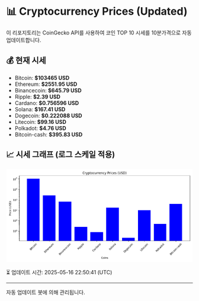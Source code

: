 
# 📊 Cryptocurrency Prices (Updated)

이 리포지토리는 CoinGecko API를 사용하여 코인 TOP 10 시세를 10분가격으로 자동 업데이트합니다.

## 💰 현재 시세
- Bitcoin: **$103465 USD**
- Ethereum: **$2551.95 USD**
- Binancecoin: **$645.79 USD**
- Ripple: **$2.39 USD**
- Cardano: **$0.756596 USD**
- Solana: **$167.41 USD**
- Dogecoin: **$0.222088 USD**
- Litecoin: **$99.16 USD**
- Polkadot: **$4.76 USD**
- Bitcoin-cash: **$395.83 USD**

## 📈 시세 그래프 (로그 스케일 적용)
![Crypto Prices](crypto_prices.png)

⏳ 업데이트 시간: 2025-05-16 22:50:41 (UTC)

---
자동 업데이트 봇에 의해 관리됩니다.
